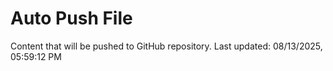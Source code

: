 # Auto Push File

Content that will be pushed to GitHub repository.
Last updated: 08/13/2025, 05:59:12 PM